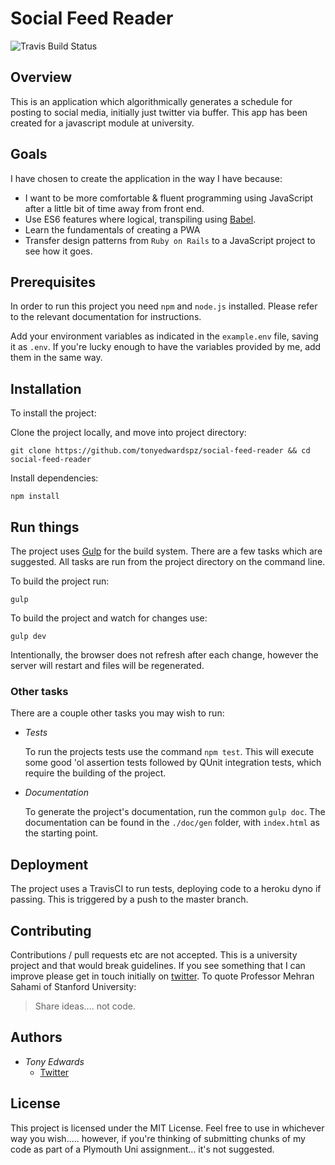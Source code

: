 # Social Feed Reader

![Travis Build Status](https://travis-ci.org/tonyedwardspz/social-feed-feeder.svg?branch=master "Travis Build Status")

## Overview
This is an application which algorithmically generates a schedule for posting to social media,
initially just twitter via buffer. This app has been created for a javascript module at
university.

## Goals
I have chosen to create the application in the way I have because:

- I want to be more comfortable & fluent programming using JavaScript after a little bit of time away from front end.
- Use ES6 features where logical, transpiling using [Babel](https://babeljs.io/).
- Learn the fundamentals of creating a PWA
- Transfer design patterns from `Ruby on Rails` to a JavaScript project to see how it goes.

## Prerequisites

In order to run this project you need `npm` and `node.js` installed. Please
refer to the relevant documentation for instructions.

Add your environment variables as indicated in the `example.env` file, saving it as `.env`.
If you're lucky enough to have the variables provided by me, add them in the same way.

## Installation
To install the project:

Clone the project locally, and move into project directory:

```
git clone https://github.com/tonyedwardspz/social-feed-reader && cd social-feed-reader
```

Install dependencies:

```
npm install
```

## Run things

The project uses [Gulp](http://gulpjs.com/) for the build system. There
are a few tasks which are suggested. All tasks are run from the project directory
on the command line.

To build the project run:

```
gulp
```

To build the project and watch for changes use:
```
gulp dev
```
Intentionally, the browser does not refresh after each change, however the server will restart and files will be
regenerated.

### Other tasks
There are a couple other tasks you may wish to run:

- *Tests*

    To run the projects tests use the command `npm test`. This will execute some
    good 'ol assertion tests followed by QUnit integration tests, which require the
    building of the project.

- *Documentation*

    To generate the project's documentation, run the common `gulp doc`. The documentation
    can be found in the `./doc/gen` folder, with `index.html` as the starting point.

## Deployment
The project uses a TravisCI to run tests, deploying code to a heroku dyno if passing.
This is triggered by a push to the master branch.

## Contributing

Contributions / pull requests etc are not accepted. This is a university project and
that would break guidelines. If you see something that I can improve please get in touch
initially on [twitter](https://twitter.com/tonyedwardspz). To quote Professor Mehran Sahami of
Stanford University:

> Share ideas.... not code.

## Authors
- *Tony Edwards*
    - [Twitter](https://twitter.com/tonyedwardspz)

## License
This project is licensed under the MIT License. Feel free to use in whichever way you wish..... however, if you're thinking of submitting
chunks of my code as part of a Plymouth Uni assignment... it's not suggested.
